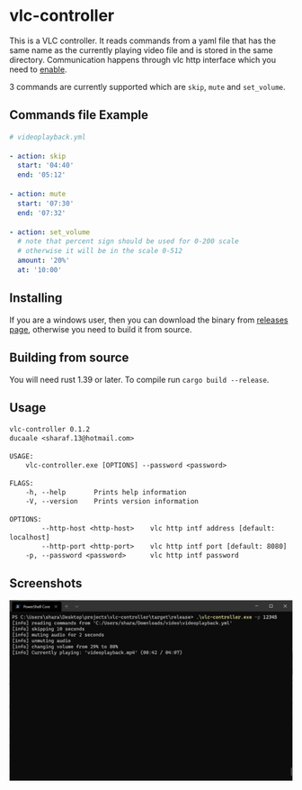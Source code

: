# vlc-controller
This is a VLC controller. It reads commands from a yaml file that has the
same name as the currently playing video file and is stored in the same directory.
Communication happens through vlc http interface which you need to
[enable](https://wiki.videolan.org/Documentation:Modules/http_intf/).

3 commands are currently supported which are ``skip``, ``mute`` and ``set_volume``.

## Commands file Example
```yml
# videoplayback.yml

- action: skip
  start: '04:40'
  end: '05:12'

- action: mute
  start: '07:30'
  end: '07:32'
  
- action: set_volume
  # note that percent sign should be used for 0-200 scale
  # otherwise it will be in the scale 0-512
  amount: '20%'
  at: '10:00'

```

## Installing
If you are a windows user, then you can download the binary from [releases page](https://github.com/ducaale/vlc-controller/releases),
otherwise you need to build it from source.

## Building from source
You will need rust 1.39 or later. To compile run ``cargo build --release``.

## Usage
```
vlc-controller 0.1.2
ducaale <sharaf.13@hotmail.com>

USAGE:
    vlc-controller.exe [OPTIONS] --password <password>

FLAGS:
    -h, --help       Prints help information
    -V, --version    Prints version information

OPTIONS:
        --http-host <http-host>    vlc http intf address [default: localhost]
        --http-port <http-port>    vlc http intf port [default: 8080]
    -p, --password <password>      vlc http intf password
```
## Screenshots
![screenshot](https://raw.githubusercontent.com/ducaale/vlc-controller/master/screenshots/screenshot-1.png)